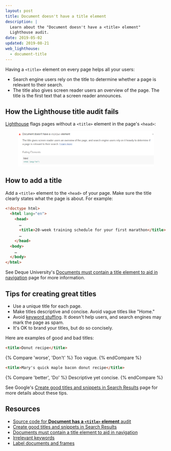 ```yaml
---
layout: post
title: Document doesn't have a title element
description: |
  Learn about the "Document doesn't have a <title> element"
  Lighthouse audit.
date: 2019-05-02
updated: 2019-08-21
web_lighthouse:
  - document-title
---
```


Having a `<title>` element on every page helps all your users:

- Search engine users rely on the title to determine whether a page is
relevant to their search.
- The title also gives screen reader users an overview of the page. The title is
the first text that a screen reader announces.

## How the Lighthouse title audit fails

[Lighthouse](https://developers.google.com/web/tools/lighthouse/) flags pages
without a `<title>` element in the page's `<head>`:

<figure class="w-figure">
  <img class="w-screenshot w-screenshot" src="document-title.png" alt="Lighthouse audit showing HTML document doesn't have a title elemement">
</figure>

## How to add a title

Add a `<title>` element to the `<head>` of your page. Make sure the title
clearly states what the page is about. For example:

```html
<!doctype html>
  <html lang="en">
    <head>
      …
      <title>20-week training schedule for your first marathon</title>
      …
    </head>
  <body>
    …
  </body>
</html>
```
See Deque University's [Documents must contain a title element to aid in navigation](https://dequeuniversity.com/rules/axe/3.2/document-title)
page for more information.

## Tips for creating great titles

- Use a unique title for each page.
- Make titles descriptive and concise. Avoid vague titles like "Home."
- Avoid [keyword stuffing](https://support.google.com/webmasters/answer/66358).
  It doesn't help users, and search engines may mark the page as spam.
- It's OK to brand your titles, but do so concisely.

Here are examples of good and bad titles:

```html
<title>Donut recipe</title>
```

{% Compare 'worse', 'Don\'t' %}
Too vague.
{% endCompare %}

```html
<title>Mary's quick maple bacon donut recipe</title>
```

{% Compare 'better', 'Do' %}
Descriptive yet concise.
{% endCompare %}

See Google's [Create good titles and snippets in Search Results](https://support.google.com/webmasters/answer/35624)
page for more details about these tips.

## Resources

- [Source code for **Document has a `<title>` element** audit](https://github.com/GoogleChrome/lighthouse/blob/master/lighthouse-core/audits/accessibility/document-title.js)
- [Create good titles and snippets in Search Results](https://support.google.com/webmasters/answer/35624)
- [Documents must contain a title element to aid in navigation](https://dequeuniversity.com/rules/axe/3.2/document-title)
- [Irrelevant keywords](https://support.google.com/webmasters/answer/66358)
- [Label documents and frames](/labels-and-text-alternatives#label-documents-and-frames)
